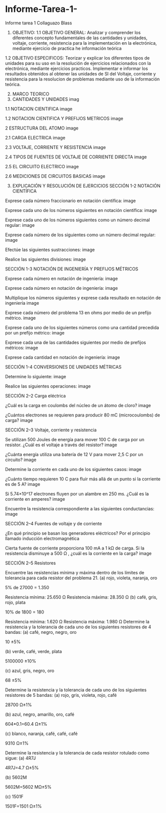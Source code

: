 # Informe-Tarea-1-
Informe tarea 1 Collaguazo Blass

1. OBJETIVO:
1.1 OBJETIVO GENERAL:
Analizar y comprender los diferentes concepto fundamentales de las cantidades y unidades, voltaje, corriente, resistencia para la implementación en la electrónica, mediante ejercicio de practica he información teórica

1.2 OBJETIVO ESPECIFICOS:
Teorizar y explicar los diferentes tipos de unidades para su uso en la resolución de ejercicios relacionados con la electrónica, mediante ejercicios practicos.
Implementar e informar los resultados obtenidos al obtener las unidades de SI del Voltaje, corriente y resistencia para la resolucion de problemas mediante uso de la información teórica.

2. MARCO TEORICO
1. CANTIDADES Y UNIDADES
imag

1.1 NOTACION CIENTIFICA
image

1.2 NOTACION CIENTIFICA Y PREFIJOS METRICOS
image

2 ESTRUCTURA DEL ATOMO
image

2.1 CARGA ELECTRICA
image

2.3 VOLTAJE, CORRIENTE Y RESISTENCIA
image

2.4 TIPOS DE FUENTES DE VOLTAJE DE CORRIENTE DIRECTA
image

2.5 EL CIRCUITO ELECTRICO
image

2.6 MEDICIONES DE CIRCUITOS BASICAS
image

3. EXPLICACIÓN Y RESOLUCIÓN DE EJERCICIOS
SECCIÓN 1-2 NOTACIÓN CIENTÍFICA

Exprese cada número fraccionario en notación científica:
image

Exprese cada uno de los números siguientes en notación científica:
image

Exprese cada uno de los números siguientes como un número decimal regular:
image

Exprese cada número de los siguientes como un número decimal regular:
image

Efectúe las siguientes sustracciones:
image

Realice las siguientes divisiones:
image

SECCIÓN 1-3 NOTACIÓN DE INGENIERÍA Y PREFIJOS MÉTRICOS

Exprese cada número en notación de ingeniería:
image

Exprese cada número en notación de ingeniería:
image

Multiplique los números siguientes y exprese cada resultado en notación de ingeniería
image

Exprese cada número del problema 13 en ohms por medio de un prefijo métrico.
image

Exprese cada uno de los siguientes números como una cantidad precedida por un prefijo métrico:
image

Exprese cada una de las cantidades siguientes por medio de prefijos métricos:
image

Exprese cada cantidad en notación de ingeniería:
image

SECCIÓN 1-4 CONVERSIONES DE UNIDADES MÉTRICAS

Determine lo siguiente:
image

Realice las siguientes operaciones:
image

SECCIÓN 2–2 Carga eléctrica

¿Cuál es la carga en coulombs del núcleo de un átomo de cloro?
image

¿Cuántos electrones se requieren para producir 80 mC (microcoulombs) de carga?
image

SECCIÓN 2–3 Voltaje, corriente y resistencia

Se utilizan 500 Joules de energía para mover 100 C de carga por un resistor. ¿Cuál es el voltaje a través del resistor?
image

¿Cuánta energía utiliza una batería de 12 V para mover 2,5 C por un circuito?
image

Determine la corriente en cada uno de los siguientes casos:
image

¿Cuánto tiempo requieren 10 C para fluir más allá de un punto si la corriente es de 5 A?
image

Si 5.74×10^17 electrones fluyen por un alambre en 250 ms. ¿Cuál es la corriente en amperes?
image

Encuentre la resistencia correspondiente a las siguientes conductancias:
image

SECCIÓN 2–4 Fuentes de voltaje y de corriente

¿En qué principio se basan los generadores eléctricos?
Por el principio llamado inducción electromagnética

Cierta fuente de corriente proporciona 100 mA a 1 kΩ de carga. Si la resistencia disminuye a 500 Ω , ¿cuál es la corriente en la carga?
image

SECCIÓN 2–5 Resistores

Encuentre las resistencias mínima y máxima dentro de los límites de tolerancia para cada resistor del problema 21.
(a) rojo, violeta, naranja, oro

5% de 27000 = 1.350

Resistencia mínima: 25.650 Ω
Resistencia máxima: 28.350 Ω
(b) café, gris, rojo, plata

10% de 1800 = 180

Resistencia mínima: 1.620 Ω
Resistencia máxima: 1.980 Ω
Determine la resistencia y la tolerancia de cada uno de los siguientes resistores de 4 bandas:
(a) café, negro, negro, oro

10 ±5%

(b) verde, café, verde, plata

5100000 ±10%

(c) azul, gris, negro, oro

68 ±5%

Determine la resistencia y la tolerancia de cada uno de los siguientes resistores de 5 bandas:
(a) rojo, gris, violeta, rojo, café

28700 Ω±1%

(b) azul, negro, amarillo, oro, café

604*0.1=60.4 Ω±1%

(c) blanco, naranja, café, café, café

9310 Ω±1%

Determine la resistencia y la tolerancia de cada resistor rotulado como sigue:
(a) 4R7J

4R7J=4.7 Ω±5%

(b) 5602M

5602M=5602 MΩ±5%

(c) 1501F

1501F=1501 Ω±1%
